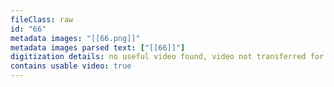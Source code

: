 ```yaml
---
fileClass: raw
id: "66"
metadata images: "[[66.png]]"
metadata images parsed text: ["[[66]]"]
digitization details: no useful video found, video not transferred for parsing
contains usable video: true
---
```

